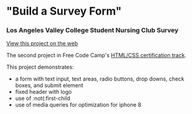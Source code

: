 # "Build a Survey Form"
### Los Angeles Valley College Student Nursing Club Survey


[View this project on the web](https://dvislearning.github.io/FCC-HTMLCSS-Student-Nursing-Club-Survey/student-nursing-club-survey.html)

The second project in Free Code Camp's [HTML/CSS certification track](https://learn.freecodecamp.org/responsive-web-design/responsive-web-design-projects/build-a-survey-form/).

This project demonstrates:

- a form with text input, text areas, radio buttons, drop downs, check boxes, and submit element
- fixed header with logo
- use of :not(:first-child
- use of media queries for optimization for iphone 8


